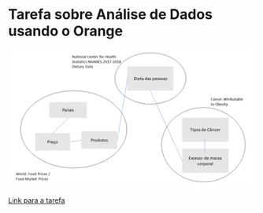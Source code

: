 # Tarefa sobre Análise de Dados usando o Orange

![fluxograma](https://github.com/mariliacss/mc536/blob/master/lab01/images/tarefa2.png?raw=true)

[Link para a tarefa](https://github.com/mariliacss/mc536/blob/master/lab01/notebook/data-api-python.ipynb)
